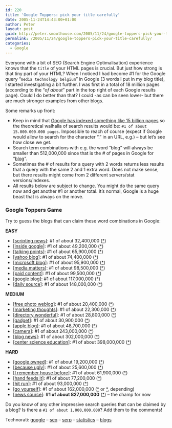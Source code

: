 ```yaml
---
id: 220
title: 'Google Toppers: pick your title carefully'
date: 2005-11-24T14:43:00+01:00
author: Peter
layout: post
guid: http://peter.smoothouse.com/2005/11/24/google-toppers-pick-your-title-carefully/
permalink: /2005/11/24/google-toppers-pick-your-title-carefully/
categories:
  - Google
---
```

Everyone with a bit of SEO (Search Engine Optimalisation) experience knows that the `title` of your HTML pages is crucial. But just how strong is that tiny part of your HTML? When I noticed I had become #1 for the Google query &#8220;`media technology belgium`&#8221; in Google (3 words I put in my blog title), I started investigating a bit further. I was first in a total of 18 million pages (according to the &#8220;_of about_&#8221; part in the top right of each Google results page). Could I do better than that? I could -as can be seen lower- but there are much stronger examples from other blogs. 

Some remarks up front:

  * Keep in mind that [Google has indexed something like 15 billion pages](http://google.blognewschannel.com/index.php/archives/2005/01/23/google-at-how-many-billion-9-11/) so the theoretical walhalla of search results would be: `#1 of about 15.000.000.000 pages`. Impossible to reach of course (expect if Google would allow to search for the character &#8220;.&#8221; in an URL, e.g.) &#8211; but let&#8217;s see how close we get.
  * Search term combinations with e.g. the word &#8220;blog&#8221; will always be smaller than 512,000,000 since that is the # of pages in Google for &#8220;[blog](http://www.google.com/search?q=blog)&#8220;.
  * Sometimes the # of results for a query with 2 words returns less results that a query with the same 2 and 1 extra word. Does not make sense, but there results might come from 2 different servers/stat versions/indexes. 
  * All results below are subject to change. You might do the same query now and get another #1 or another total. It&#8217;s normal, Google is a huge beast that is always on the move.

### Google Toppers Game

Try to guess the blogs that can claim these word combinations in Google:

**EASY**

  * [[scripting news](http://www.google.com/search?q=scripting+news)]: #1 of about 32,400,000 ([*](http://www.scripting.com/ "www.scripting.com"))
  * [[inside google](http://www.google.com/search?q=inside+google)]: #1 of about 49,200,000 ([*](http://google.blognewschannel.com/ "google.blognewschannel.com"))
  * [[talking points](http://www.google.com/search?q=talking+points)]: #1 of about 65,900,000 ([*](http://www.talkingpointsmemo.com/ "www.talkingpointsmemo.com"))
  * [[yahoo blog](http://www.google.com/search?q=yahoo+blog)]: #1 of about 74,400,000 ([*](http://www.ysearchblog.com/ "www.ysearchblog.com"))
  * [[microsoft blog](http://www.google.com/search?q=microsoft+blog)]: #1 of about 95,900,000 ([*](http://blogs.msdn.com/ "blogs.msdn.com"))
  * [[media matters](http://www.google.com/search?q=media+matters)]: #1 of about 98,500,000 ([*](http://mediamatters.org/ "mediamatters.org"))
  * [[paid content](http://www.google.com/search?q=paid+content)]: #1 of about 99,500,000 ([*](http://www.paidcontent.org/ "www.paidcontent.org"))
  * [[google blog](http://www.google.com/search?q=google+blog)]: #1 of about 117,000,000 ([*](http://googleblog.blogspot.com/ "googleblog.blogspot.com"))
  * [[daily source](http://www.google.com/search?q=daily+source)]: #1 of about 148,000,000 ([*](http://www.dailysourcecode.com/ "www.dailysourcecode.com"))

**MEDIUM**

  * [[free photo weblog](http://www.google.com/search?q=free+photo+weblog)]: #1 of about 20,400,000 ([*](http://www.photoblog.be/ "www.photoblog.be"))
  * [[marketing thoughts](http://www.google.com/search?q=marketing+thoughts)]: #1 of about 22,300,000 ([*](http://blog.coolz0r.com/ "blog.coolz0r.com"))
  * [[directory wonderful](http://www.google.com/search?q=directory+wonderful)]: #1 of about 28,800,000 ([*](http://www.boingboing.net/ "www.boingboing.net"))
  * [[gadget](http://www.google.com/search?q=gadget)]: #1 of about 30,900,000 ([*](http://www.gizmodo.com/ "www.gizmodo.com"))
  * [[apple blog](http://www.google.com/search?q=apple+blog)]: #1 of about 48,700,000 ([*](http://www.tuaw.com/ "www.tuaw.com"))
  * [[camera](http://www.google.com/search?q=camera)]: #1 of about 243,000,000 ([*](http://www.dpreview.com/ "www.dpreview.com"))
  * [[blog news](http://www.google.com/search?q=blog+news)]: #1 of about 302,000,000 ([*](http://www.topix.net/news/blogs "www.topix.net/news/blogs"))
  * [[center science education](http://www.google.com/search?q=center+science+education)]: #1 of about 398,000,000 ([*](http://www.natcenscied.org/ "www.natcenscied.org"))

**HARD**

  * [[google owned](http://www.google.com/search?q=google+owned)]: #1 of about 19,200,000 ([*](http://www.bespacific.com "www.bespacific.com"))
  * [[because ugly](http://www.google.com/search?q=because+ugly)]: #1 of about 25,600,000 ([*](http://thesuperficial.com/ "thesuperficial.com"))
  * [[I remember house before](http://www.google.com/search?q=I+remember+house+before)]: #1 of about 61,900,000 ([*](http://blog.forret.com/blog/2004/09/i-remember-house-before-it-was-techno.html "blog.forret.com"))
  * [[hand feeds it](http://www.google.com/search?q=hands+feeds+it)]: #1 of about 77,200,000 ([*](http://www.theregister.co.uk/ "www.theregister.co.uk"))
  * [[hit run](http://www.google.com/search?q=hit+run)]: #1 of about 93,000,000 ([*](http://www.reason.com/hitandrun/ "www.reason.com/hitandrun"))
  * [[go yourself](http://www.google.com/search?q=go+yourself)]: #1 of about 162,000,000 ([*](http://gofugyourself.typepad.com/ "gofugyourself.typepad.com") or [*](http://www.gawker.com/news/wonkette/wonkette-go-yourself-138335.php "www.gawker.com/news/wonkette"), depending)
  * [[news source](http://www.google.com/search?q=news+source)]: **#1 of about 827,000,000** ([*](http://www.theonion.com/ "www.theonion.com")) &#8211; the champ for now

Do you know of any other impressive search queries that can be claimed by a blog? Is there a `#1 of about 1,000,000,000`? Add them to the comments!

Technorati: <a href="http://technorati.com/tag/google" rel="tag">google</a> &#8211; <a href="http://technorati.com/tag/seo" rel="tag">seo</a> &#8211; <a href="http://technorati.com/tag/serp" rel="tag">serp</a> &#8211; <a href="http://technorati.com/tag/statistics" rel="tag">statistics</a> &#8211; <a href="http://technorati.com/tag/blogs" rel="tag">blogs</a>